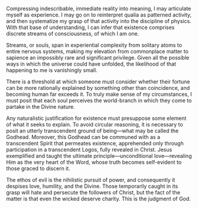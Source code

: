 Compressing indescribable, immediate reality into meaning, I may articulate myself as experience. I may go on to reinterpret qualia as patterned activity, and then systematize my grasp of that activity into the discipline of physics. With that base of understanding, I can infer that existence comprises discrete streams of consciousness, of which I am one.

Streams, or souls, span in experiential complexity from solitary atoms to entire nervous systems, making my elevation from commonplace matter to sapience an impossibly rare and significant privilege. Given all the possible ways in which the universe could have unfolded, the likelihood of that happening to me is vanishingly small.

There is a threshold at which someone must consider whether their fortune can be more rationally explained by something other than coincidence, and becoming human far exceeds it. To truly make sense of my circumstances, I must posit that each soul perceives the world-branch in which they come to partake in the Divine nature.

Any naturalistic justification for existence must presuppose some element of what it seeks to explain. To avoid circular reasoning, it is necessary to posit an utterly transcendent ground of being—what may be called the Godhead. Moreover, this Godhead can be communed with as a transcendent Spirit that permeates existence, apprehended only through participation in a transcendent Logos, fully revealed in Christ. Jesus exemplified and taught the ultimate principle—unconditional love—revealing Him as the very heart of the Word, whose truth becomes self-evident to those graced to discern it.

The ethos of evil is the nihilistic pursuit of power, and consequently it despises love, humility, and the Divine. Those temporarily caught in its grasp will hate and persecute the followers of Christ, but the fact of the matter is that even the wicked deserve charity. This is the judgment of God.
